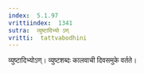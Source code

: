 ```yaml
---
index:  5.1.97
vrittiindex:  1341
sutra:  व्युष्टादिभ्यो ऽण्
vritti:  tattvabodhini 
---
```


व्युष्टादिभ्योऽण्। व्युष्टशब्दः कालवाची दिवसमुके वर्तते। 

